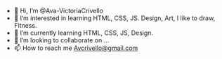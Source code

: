 - 👋 Hi, I’m @Ava-VictoriaCrivello
- 👀 I’m interested in learning HTML, CSS, JS. Design, Art, I like to draw, Fitness.
- 🌱 I’m currently learning HTML, CSS, JS, Design.
- 💞️ I’m looking to collaborate on ...
- 📫 How to reach me Avcrivello@gmail.com

<!---
Ava-VictoriaCrivello/Ava-VictoriaCrivello is a ✨ special ✨ repository because its `README.md` (this file) appears on your GitHub profile.
You can click the Preview link to take a look at your changes.
--->

